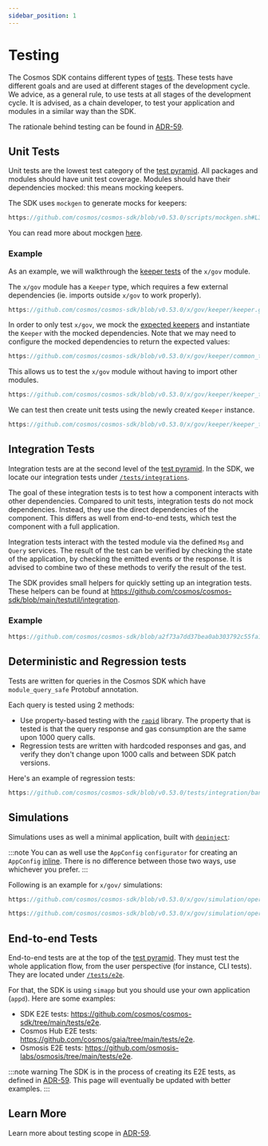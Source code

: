```yaml
---
sidebar_position: 1
---
```


# Testing

The Cosmos SDK contains different types of [tests](https://martinfowler.com/articles/practical-test-pyramid.html).
These tests have different goals and are used at different stages of the development cycle.
We advice, as a general rule, to use tests at all stages of the development cycle.
It is advised, as a chain developer, to test your application and modules in a similar way than the SDK.

The rationale behind testing can be found in [ADR-59](https://docs.cosmos.network/main/build/architecture/adr-059-test-scopes).

## Unit Tests

Unit tests are the lowest test category of the [test pyramid](https://martinfowler.com/articles/practical-test-pyramid.html).
All packages and modules should have unit test coverage. Modules should have their dependencies mocked: this means mocking keepers.

The SDK uses `mockgen` to generate mocks for keepers:

```go reference
https://github.com/cosmos/cosmos-sdk/blob/v0.53.0/scripts/mockgen.sh#L3-L6
```

You can read more about mockgen [here](https://go.uber.org/mock).

### Example

As an example, we will walkthrough the [keeper tests](https://github.com/cosmos/cosmos-sdk/blob/v0.53.0/x/gov/keeper/keeper_test.go) of the `x/gov` module.

The `x/gov` module has a `Keeper` type, which requires a few external dependencies (ie. imports outside `x/gov` to work properly).

```go reference
https://github.com/cosmos/cosmos-sdk/blob/v0.53.0/x/gov/keeper/keeper.go#L22-L24
```

In order to only test `x/gov`, we mock the [expected keepers](https://docs.cosmos.network/v0.46/building-modules/keeper.html#type-definition) and instantiate the `Keeper` with the mocked dependencies. Note that we may need to configure the mocked dependencies to return the expected values:

```go reference
https://github.com/cosmos/cosmos-sdk/blob/v0.53.0/x/gov/keeper/common_test.go#L68-L82
```

This allows us to test the `x/gov` module without having to import other modules.

```go reference
https://github.com/cosmos/cosmos-sdk/blob/v0.53.0/x/gov/keeper/keeper_test.go#L3-L42
```

We can test then create unit tests using the newly created `Keeper` instance.

```go reference
https://github.com/cosmos/cosmos-sdk/blob/v0.53.0/x/gov/keeper/keeper_test.go#L83-L107
```

## Integration Tests

Integration tests are at the second level of the [test pyramid](https://martinfowler.com/articles/practical-test-pyramid.html).
In the SDK, we locate our integration tests under [`/tests/integrations`](https://github.com/cosmos/cosmos-sdk/tree/main/tests/integration).

The goal of these integration tests is to test how a component interacts with other dependencies. Compared to unit tests, integration tests do not mock dependencies. Instead, they use the direct dependencies of the component. This differs as well from end-to-end tests, which test the component with a full application.

Integration tests interact with the tested module via the defined `Msg` and `Query` services. The result of the test can be verified by checking the state of the application, by checking the emitted events or the response. It is advised to combine two of these methods to verify the result of the test.

The SDK provides small helpers for quickly setting up an integration tests. These helpers can be found at <https://github.com/cosmos/cosmos-sdk/blob/main/testutil/integration>.

### Example

```go reference
https://github.com/cosmos/cosmos-sdk/blob/a2f73a7dd37bea0ab303792c55fa1e4e1db3b898/testutil/integration/example_test.go#L30-L116
```

## Deterministic and Regression tests	

Tests are written for queries in the Cosmos SDK which have `module_query_safe` Protobuf annotation.

Each query is tested using 2 methods:

* Use property-based testing with the [`rapid`](https://pkg.go.dev/pgregory.net/rapid@v0.5.3) library. The property that is tested is that the query response and gas consumption are the same upon 1000 query calls.
* Regression tests are written with hardcoded responses and gas, and verify they don't change upon 1000 calls and between SDK patch versions.

Here's an example of regression tests:

```go reference
https://github.com/cosmos/cosmos-sdk/blob/v0.53.0/tests/integration/bank/keeper/deterministic_test.go#L143-L160
```

## Simulations

Simulations uses as well a minimal application, built with [`depinject`](../packages/01-depinject.md):

:::note
You can as well use the `AppConfig` `configurator` for creating an `AppConfig` [inline](https://github.com/cosmos/cosmos-sdk/blob/v0.53.0/x/slashing/app_test.go#L54-L62). There is no difference between those two ways, use whichever you prefer.
:::

Following is an example for `x/gov/` simulations:

```go reference
https://github.com/cosmos/cosmos-sdk/blob/v0.53.0/x/gov/simulation/operations_test.go#L415-L441
```

```go reference
https://github.com/cosmos/cosmos-sdk/blob/v0.53.0/x/gov/simulation/operations_test.go#L94-L136
```

## End-to-end Tests

End-to-end tests are at the top of the [test pyramid](https://martinfowler.com/articles/practical-test-pyramid.html).
They must test the whole application flow, from the user perspective (for instance, CLI tests). They are located under [`/tests/e2e`](https://github.com/cosmos/cosmos-sdk/tree/main/tests/e2e).

<!-- @julienrbrt: makes more sense to use an app wired app to have 0 simapp dependencies -->
For that, the SDK is using `simapp` but you should use your own application (`appd`).
Here are some examples:

* SDK E2E tests: <https://github.com/cosmos/cosmos-sdk/tree/main/tests/e2e>.
* Cosmos Hub E2E tests: <https://github.com/cosmos/gaia/tree/main/tests/e2e>.
* Osmosis E2E tests: <https://github.com/osmosis-labs/osmosis/tree/main/tests/e2e>.

:::note warning
The SDK is in the process of creating its E2E tests, as defined in [ADR-59](https://docs.cosmos.network/main/build/architecture/adr-059-test-scopes). This page will eventually be updated with better examples.
:::

## Learn More

Learn more about testing scope in [ADR-59](https://docs.cosmos.network/main/build/architecture/adr-059-test-scopes).

